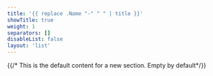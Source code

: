 ```yaml
---
title: '{{ replace .Name "-" " " | title }}'
showTitle: true
weight: 1
separators: []
disableList: false
layout: 'list'
---
```

{{/* This is the default content for a new section. Empty by default*/}}
